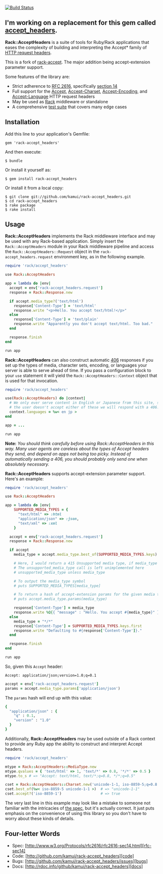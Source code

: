 [![Build Status](https://travis-ci.org/kamui/rack-accept_headers.png)](https://travis-ci.org/kamui/rack-accept_headers)

## I'm working on a replacement for this gem called [accept_headers](https://github.com/kamui/accept_headers).

**Rack::AcceptHeaders** is a suite of tools for Ruby/Rack applications that eases the
complexity of building and interpreting the Accept* family of [HTTP request headers][rfc].

This is a fork of [rack-accept](https://github.com/mjijackson/rack-accept). The
major addition being accept-extension parameter support.

Some features of the library are:

  * Strict adherence to [RFC 2616][rfc], specifically [section 14][rfc-sec14]
  * Full support for the [Accept][rfc-sec14-1], [Accept-Charset][rfc-sec14-2],
    [Accept-Encoding][rfc-sec14-3], and [Accept-Language][rfc-sec14-4] HTTP
    request headers
  * May be used as [Rack][rack] middleware or standalone
  * A comprehensive [test suite][test] that covers many edge cases

[rfc]: http://www.w3.org/Protocols/rfc2616/rfc2616.html
[rfc-sec14]: http://www.w3.org/Protocols/rfc2616/rfc2616-sec14.html
[rfc-sec14-1]: http://www.w3.org/Protocols/rfc2616/rfc2616-sec14.html#sec14.1
[rfc-sec14-2]: http://www.w3.org/Protocols/rfc2616/rfc2616-sec14.html#sec14.2
[rfc-sec14-3]: http://www.w3.org/Protocols/rfc2616/rfc2616-sec14.html#sec14.3
[rfc-sec14-4]: http://www.w3.org/Protocols/rfc2616/rfc2616-sec14.html#sec14.4
[rack]: http://rack.rubyforge.org/
[test]: http://github.com/kamui/rack-accept_headers/tree/master/test/

## Installation

Add this line to your application's Gemfile:

    gem 'rack-accept_headers'

And then execute:

    $ bundle

Or install it yourself as:

    $ gem install rack-accept_headers

Or install it from a local copy:

    $ git clone git://github.com/kamui/rack-accept_headers.git
    $ cd rack-accept_headers
    $ rake package
    $ rake install

## Usage

**Rack::AcceptHeaders** implements the Rack middleware interface and may be used with any
Rack-based application. Simply insert the `Rack::AcceptHeaders` module in your Rack
middleware pipeline and access the `Rack::AcceptHeaders::Request` object in the
`rack-accept_headers.request` environment key, as in the following example.

```ruby
require 'rack/accept_headers'

use Rack::AcceptHeaders

app = lambda do |env|
  accept = env['rack-accept_headers.request']
  response = Rack::Response.new

  if accept.media_type?('text/html')
    response['Content-Type'] = 'text/html'
    response.write "<p>Hello. You accept text/html!</p>"
  else
    response['Content-Type'] = 'text/plain'
    response.write "Apparently you don't accept text/html. Too bad."
  end

  response.finish
end

run app
```

**Rack::AcceptHeaders** can also construct automatic [406][406] responses if you set up
the types of media, character sets, encoding, or languages your server is able
to serve ahead of time. If you pass a configuration block to your `use`
statement it will yield the `Rack::AcceptHeaders::Context` object that is used for that
invocation.

[406]: http://www.w3.org/Protocols/rfc2616/rfc2616-sec10.html#sec10.4.7

```ruby
require 'rack/accept_headers'

use(Rack::AcceptHeaders) do |context|
  # We only ever serve content in English or Japanese from this site, so if
  # the user doesn't accept either of these we will respond with a 406.
  context.languages = %w< en jp >
end

app = ...

run app
```

**Note:** _You should think carefully before using Rack::AcceptHeaders in this way.
Many user agents are careless about the types of Accept headers they send, and
depend on apps not being too picky. Instead of automatically sending a 406, you
should probably only send one when absolutely necessary._

**Rack::AcceptHeaders** supports accept-extension parameter support. Here's an
example:

```ruby
require 'rack/accept_headers'

use Rack::AcceptHeaders

app = lambda do |env|
    SUPPORTED_MEDIA_TYPES = {
      "text/html" => :html
      "application/json" => :json,
      "text/xml" => :xml
    }

  accept = env['rack-accept_headers.request']
  response = Rack::Response.new

  if accept
    media_type = accept.media_type.best_of(SUPPORTED_MEDIA_TYPES.keys)

    # Here, I would return a 415 Unsupported media type, if media_type is nil
    # The unsupported_media_type call is left unimplemented here
    # unsupported_media_type unless media_type

    # To output the media_type symbol
    # puts SUPPORTED_MEDIA_TYPES[media_type]

    # To return a hash of accept-extension params for the given media type
    # puts accept.media_type.params(media_type)

    response['Content-Type'] = media_type
    response.write %Q{{ "message" : "Hello. You accept #{media_type}" }}
  else
    media_type = "*/*"
    response['Content-Type'] = SUPPORTED_MEDIA_TYPES.keys.first
    response.write "Defaulting to #{response['Content-Type']}."
  end

  response.finish
end

run app
```

So, given this `Accept` header:

```
Accept: application/json;version=1.0;q=0.1
```

```ruby
accept = env['rack-accept_headers.request']
params = accept.media_type.params['application/json')
```

The `params` hash will end up with this value:

```ruby
{
  "application/json" : {
    "q" : 0.1,
    "version" : "1.0"
  }
}
```

Additionally, **Rack::AcceptHeaders** may be used outside of a Rack context to provide
any Ruby app the ability to construct and interpret Accept headers.

```ruby
require 'rack/accept_headers'

mtype = Rack::AcceptHeaders::MediaType.new
mtype.qvalues = { 'text/html' => 1, 'text/*' => 0.8, '*/*' => 0.5 }
mtype.to_s # => "Accept: text/html, text/*;q=0.8, */*;q=0.5"

cset = Rack::AcceptHeaders::Charset.new('unicode-1-1, iso-8859-5;q=0.8')
cset.best_of(%w< iso-8859-5 unicode-1-1 >)  # => "unicode-1-1"
cset.accept?('iso-8859-1')                  # => true
```

The very last line in this example may look like a mistake to someone not
familiar with the intricacies of [the spec][rfc-sec14-3], but it's actually
correct. It just puts emphasis on the convenience of using this library so you
don't have to worry about these kinds of details.

## Four-letter Words

  - Spec: [http://www.w3.org/Protocols/rfc2616/rfc2616-sec14.html][rfc-sec14]
  - Code: [http://github.com/kamui/rack-accept_headers][code]
  - Bugs: [http://github.com/kamui/rack-accept_headers/issues][bugs]
  - Docs: [http://rdoc.info/github/kamui/rack-accept_headers][docs]

[code]: http://github.com/kamui/rack-accept_headers
[bugs]: http://github.com/kamui/rack-accept_headers/issues
[docs]: http://rdoc.info/github/kamui/rack-accept_headers
